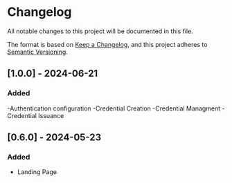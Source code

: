# Changelog
All notable changes to this project will be documented in this file.

The format is based on [Keep a Changelog](https://keepachangelog.com/en/1.0.0/),
and this project adheres to [Semantic Versioning](https://semver.org/spec/v2.0.0.html).

## [1.0.0] - 2024-06-21
### Added
-Authentication configuration
-Credential Creation
-Credential Managment
-Credential Issuance

## [0.6.0] - 2024-05-23
### Added
- Landing Page
